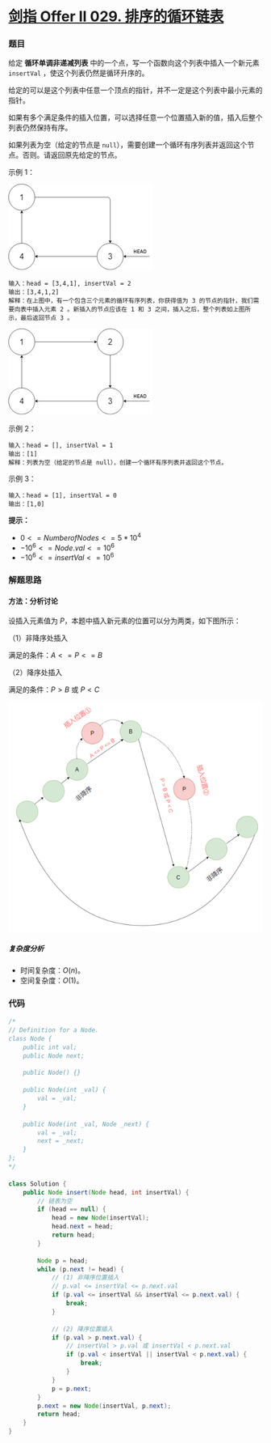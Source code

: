 # [剑指 Offer II 029. 排序的循环链表](https://leetcode.cn/problems/4ueAj6/)

### 题目

给定 **循环单调非递减列表** 中的一个点，写一个函数向这个列表中插入一个新元素 `insertVal` ，使这个列表仍然是循环升序的。

给定的可以是这个列表中任意一个顶点的指针，并不一定是这个列表中最小元素的指针。

如果有多个满足条件的插入位置，可以选择任意一个位置插入新的值，插入后整个列表仍然保持有序。

如果列表为空（给定的节点是 `null`），需要创建一个循环有序列表并返回这个节点。否则。请返回原先给定的节点。

 

示例 1：

![img](29%E6%8E%92%E5%BA%8F%E7%9A%84%E5%BE%AA%E7%8E%AF%E9%93%BE%E8%A1%A8.assets/example_1_before_65p.jpg)

```
输入：head = [3,4,1], insertVal = 2
输出：[3,4,1,2]
解释：在上图中，有一个包含三个元素的循环有序列表，你获得值为 3 的节点的指针，我们需要向表中插入元素 2 。新插入的节点应该在 1 和 3 之间，插入之后，整个列表如上图所示，最后返回节点 3 。
```

![img](29%E6%8E%92%E5%BA%8F%E7%9A%84%E5%BE%AA%E7%8E%AF%E9%93%BE%E8%A1%A8.assets/example_1_after_65p.jpg)

示例 2：

```
输入：head = [], insertVal = 1
输出：[1]
解释：列表为空（给定的节点是 null），创建一个循环有序列表并返回这个节点。
```


示例 3：

```
输入：head = [1], insertVal = 0
输出：[1,0]
```



**提示：**

- $0 <= Number of Nodes <= 5 * 10^4$
- $-10^6 <= Node.val <= 10^6$
- $-10^6 <= insertVal <= 10^6$

### 解题思路

#### 方法：分析讨论

设插入元素值为 $P$，本题中插入新元素的位置可以分为两类，如下图所示：

（1）非降序处插入

满足的条件：$A <= P <= B$

（2）降序处插入

满足的条件：$P > B$ 或 $P < C$

![image-20220618173636821](29%E6%8E%92%E5%BA%8F%E7%9A%84%E5%BE%AA%E7%8E%AF%E9%93%BE%E8%A1%A8.assets/image-20220618173636821.png)

##### 复杂度分析

- 时间复杂度：$O(n)$。
- 空间复杂度：$O(1)$。

### 代码

```java
/*
// Definition for a Node.
class Node {
    public int val;
    public Node next;

    public Node() {}

    public Node(int _val) {
        val = _val;
    }

    public Node(int _val, Node _next) {
        val = _val;
        next = _next;
    }
};
*/

class Solution {
    public Node insert(Node head, int insertVal) {
        // 链表为空
        if (head == null) {
            head = new Node(insertVal);
            head.next = head;
            return head;
        }

        Node p = head;
        while (p.next != head) {
            // (1) 非降序位置插入
            // p.val <= insertVal <= p.next.val
            if (p.val <= insertVal && insertVal <= p.next.val) {
                break;
            }

            // (2) 降序位置插入
            if (p.val > p.next.val) {
                // insertVal > p.val 或 insertVal < p.next.val
                if (p.val < insertVal || insertVal < p.next.val) {
                    break;
                }
            }
            p = p.next;
        }
        p.next = new Node(insertVal, p.next);
        return head;
    }
}
```

